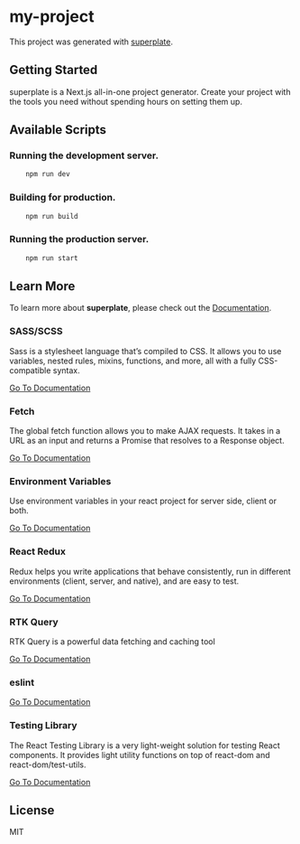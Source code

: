 # my-project

This project was generated with [superplate](https://github.com/pankod/superplate).

## Getting Started

superplate is a Next.js all-in-one project generator. Create your project with the tools you need without spending hours on setting them up.

## Available Scripts

### Running the development server.

```bash
    npm run dev
```

### Building for production.

```bash
    npm run build
```

### Running the production server.

```bash
    npm run start
```

## Learn More

To learn more about **superplate**, please check out the [Documentation](https://github.com/pankod/superplate).

### **SASS/SCSS**

Sass is a stylesheet language that’s compiled to CSS. It allows you to use variables, nested rules, mixins, functions, and more, all with a fully CSS-compatible syntax.

[Go To Documentation](https://sass-lang.com/documentation)

### **Fetch**

The global fetch function allows you to make AJAX requests. It takes in a URL as an input and returns a Promise that resolves to a Response object.

[Go To Documentation](https://developer.mozilla.org/en-US/docs/Web/API/Fetch_API)

### **Environment Variables**

Use environment variables in your react project for server side, client or both.

[Go To Documentation](https://create-react-app.dev/docs/adding-custom-environment-variables/)

### **React Redux**

Redux helps you write applications that behave consistently, run in different environments (client, server, and native), and are easy to test.

[Go To Documentation](https://redux.js.org/introduction/getting-started)

### **RTK Query**

RTK Query is a powerful data fetching and caching tool

[Go To Documentation](https://redux-toolkit.js.org/rtk-query/overview)

### **eslint**

[Go To Documentation]()

### **Testing Library**

The React Testing Library is a very light-weight solution for testing React components. It provides light utility functions on top of react-dom and react-dom/test-utils.

[Go To Documentation](https://testing-library.com/docs/)

## License

MIT
